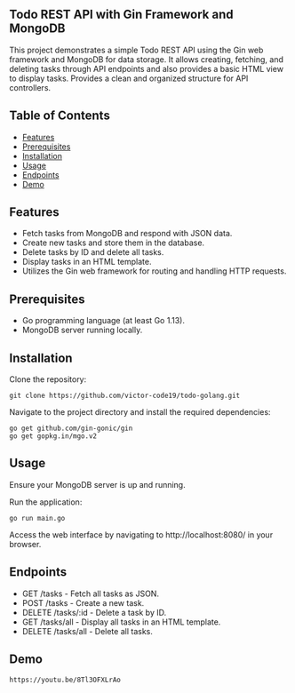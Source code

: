 
## Todo REST API with Gin Framework and MongoDB

This project demonstrates a simple Todo REST API using the Gin web framework and MongoDB for data storage. It allows creating, fetching, and deleting tasks through API endpoints and also provides a basic HTML view to display tasks. Provides a clean and organized structure for API controllers.

## Table of Contents

* [Features](#features)
* [Prerequisites](#prerequisites)
* [Installation](#installation)
* [Usage](#usage)
* [Endpoints](#endpoints)
* [Demo](#demo)

## Features
* Fetch tasks from MongoDB and respond with JSON data.
* Create new tasks and store them in the database.
* Delete tasks by ID and delete all tasks.
* Display tasks in an HTML template.
* Utilizes the Gin web framework for routing and handling HTTP requests.

## Prerequisites
* Go programming language (at least Go 1.13).
* MongoDB server running locally.


## Installation
Clone the repository: 
        
    git clone https://github.com/victor-code19/todo-golang.git

Navigate to the project directory and install the required dependencies:
    
    go get github.com/gin-gonic/gin
    go get gopkg.in/mgo.v2

## Usage

Ensure your MongoDB server is up and running.

Run the application:

    go run main.go

Access the web interface by navigating to http://localhost:8080/ in your browser.

## Endpoints

* GET /tasks - Fetch all tasks as JSON.
* POST /tasks - Create a new task.
* DELETE /tasks/:id - Delete a task by ID.
* GET /tasks/all - Display all tasks in an HTML template.
* DELETE /tasks/all - Delete all tasks.

## Demo 
    https://youtu.be/8Tl3OFXLrAo


